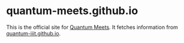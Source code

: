 # quantum-meets.github.io

This is the official site for [Quantum Meets](quantum-meets.github.io). It fetches information from [quantum-iiit.github.io](https://quantum-iiit.github.io).
